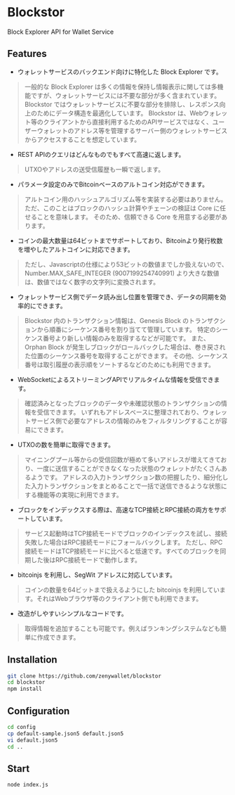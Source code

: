 # Blockstor
Block Explorer API for Wallet Service

## Features
- ウォレットサービスのバックエンド向けに特化した Block Explorer です。
> 一般的な Block Explorer は多くの情報を保持し情報表示に関しては多機能ですが、ウォレットサービスには不要な部分が多く含まれています。
> Blockstor ではウォレットサービスに不要な部分を排除し、レスポンス向上のためにデータ構造を最適化しています。
> Blockstor は、Webウォレット等のクライアントから直接利用するためのAPIサービスではなく、ユーザーウォレットのアドレス等を管理するサーバー側のウォレットサービスからアクセスすることを想定しています。
- REST APIのクエリはどんなものでもすべて高速に返します。
> UTXOやアドレスの送受信履歴も一瞬で返します。
- パラメータ設定のみでBitcoinベースのアルトコイン対応ができます。
> アルトコイン用のハッシュアルゴリズム等を実装する必要はありません。
> ただ、このことはブロックのハッシュ計算やチェーンの検証は Core に任せることを意味します。
> そのため、信頼できる Core を用意する必要があります。
- コインの最大数量は64ビットまでサポートしており、Bitcoinより発行枚数を増やしたアルトコインに対応できます。
> ただし、Javascriptの仕様により53ビットの数値までしか扱えないので、Number.MAX_SAFE_INTEGER (9007199254740991) より大きな数値は、数値ではなく数字の文字列に変換されます。
- ウォレットサービス側でデータ読み出し位置を管理でき、データの同期を効率的にできます。
> Blockstor 内のトランザクション情報は、Genesis Block のトランザクションから順番にシーケンス番号を割り当てて管理しています。
> 特定のシーケンス番号より新しい情報のみを取得するなどが可能です。
> また、Orphan Block が発生しブロックがロールバックした場合は、巻き戻された位置のシーケンス番号を取得することができます。
> その他、シーケンス番号は取引履歴の表示順をソートするなどのためにも利用できます。
- WebSocketによるストリーミングAPIでリアルタイムな情報を受信できます。
> 確認済みとなったブロックのデータや未確認状態のトランザクションの情報を受信できます。
> いずれもアドレスベースに整理されており、ウォレットサービス側で必要なアドレスの情報のみをフィルタリングすることが容易にできます。
- UTXOの数を簡単に取得できます。
> マイニングプール等からの受信回数が極めて多いアドレスが増えてきており、一度に送信することができなくなった状態のウォレットがたくさんあるようです。
> アドレスの入力トランザクション数の把握したり、細分化した入力トランザクションをまとめることで一括で送信できるような状態にする機能等の実現に利用できます。
- ブロックをインデックスする際は、高速なTCP接続とRPC接続の両方をサポートしています。
> サービス起動時はTCP接続モードでブロックのインデックスを試し、接続失敗した場合はRPC接続モードにフォールバックします。
> ただし、RPC接続モードはTCP接続モードに比べると低速です。すべてのブロックを同期した後はRPC接続モードで動作します。
- bitcoinjs を利用し、SegWit アドレスに対応しています。
> コインの数量を64ビットまで扱えるようにした bitcoinjs を利用しています。それはWebブラウザ等のクライアント側でも利用できます。
- 改造がしやすいシンプルなコードです。
> 取得情報を追加することも可能です。例えばランキングシステムなども簡単に作成できます。

## Installation
``` bash
git clone https://github.com/zenywallet/blockstor
cd blockstor
npm install
```

## Configuration
``` bash
cd config
cp default-sample.json5 default.json5
vi default.json5
cd ..
```

## Start
``` bash
node index.js
```
